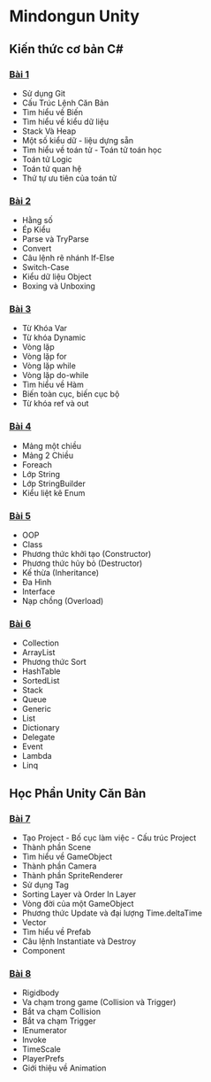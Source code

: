 # Mindongun Unity

## Kiến thức cơ bản C#
### [Bài 1](https://mindongun123.github.io/Document/Ex1.html)
- Sử dụng Git
- Cấu Trúc Lệnh Căn Bản
- Tìm hiểu về Biến
- Tìm hiểu về kiểu dữ liệu
- Stack Và Heap
- Một số kiểu dữ - liệu dựng sẵn
- Tìm hiểu về toán tử - Toán tử toán học
- Toán tử Logic
- Toán tử quan hệ
- Thứ tự ưu tiên của toán tử

### [Bài 2](https://mindongun123.github.io/Document/Ex2.html)
- Hằng số
- Ép Kiểu
- Parse và TryParse
- Convert
- Câu lệnh rẽ nhánh If-Else
- Switch-Case
- Kiểu dữ liệu Object
- Boxing và Unboxing

### [Bài 3](https://mindongun123.github.io/Document/Ex3.html)
- Từ Khóa Var
- Từ khóa Dynamic
- Vòng lặp
- Vòng lặp for
- Vòng lặp while
- Vòng lặp do-while
- Tìm hiểu về Hàm
- Biến toàn cục, biến cục bộ
- Từ khóa ref và out

### [Bài 4](https://mindongun123.github.io/Document/Ex4.html)
- Mảng một chiều
- Mảng 2 Chiều
- Foreach
- Lớp String
- Lớp StringBuilder
- Kiểu liệt kê Enum

### [Bài 5](https://mindongun123.github.io/Document/Ex5.html)
- OOP
- Class
- Phương thức khởi tạo (Constructor)
- Phương thức hủy bỏ (Destructor)
- Kế thừa (Inheritance)
- Đa Hình
- Interface
- Nạp chồng (Overload)

### [Bài 6](https://mindongun123.github.io/Document/Ex6.html)
- Collection
- ArrayList
- Phương thức Sort
- HashTable
- SortedList
- Stack
- Queue
- Generic
- List
- Dictionary
- Delegate
- Event
- Lambda
- Linq


## Học Phần Unity Căn Bản

### [Bài 7](https://mindongun123.github.io/Document/Ex7.html)
- Tạo Project - Bố cục làm việc - Cấu trúc Project
- Thành phần Scene
- Tìm hiểu về GameObject
- Thành phần Camera
- Thành phần SpriteRenderer
- Sử dụng Tag
- Sorting Layer và Order In Layer
- Vòng đời của một GameObject
- Phương thức Update và đại lượng Time.deltaTime
- Vector
- Tìm hiểu về Prefab
- Câu lệnh Instantiate và Destroy
- Component

### [Bài 8](https://mindongun123.github.io/Document/Ex8.html)
- Rigidbody
- Va chạm trong game (Collision và Trigger)
- Bắt va chạm Collision
- Bắt va chạm Trigger
- IEnumerator
- Invoke
- TimeScale
- PlayerPrefs
- Giới thiệu về Animation
